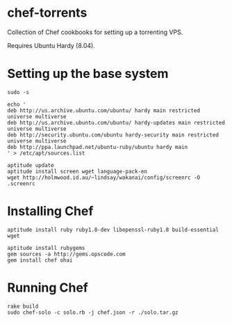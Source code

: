 chef-torrents
=============

Collection of Chef cookbooks for setting up a torrenting VPS. 

Requires Ubuntu Hardy (8.04).


Setting up the base system
==========================

    sudo -s
    
    echo '
    deb http://us.archive.ubuntu.com/ubuntu/ hardy main restricted universe multiverse
    deb http://us.archive.ubuntu.com/ubuntu/ hardy-updates main restricted universe multiverse
    deb http://security.ubuntu.com/ubuntu hardy-security main restricted universe multiverse
    deb http://ppa.launchpad.net/ubuntu-ruby/ubuntu hardy main
    ' > /etc/apt/sources.list
    
    aptitude update
    aptitude install screen wget language-pack-en
    wget http://holmwood.id.au/~lindsay/wakanai/config/screenrc -O .screenrc
   

Installing Chef
===============
 
    aptitude install ruby ruby1.8-dev libopenssl-ruby1.8 build-essential wget
    
    aptitude install rubygems
    gem sources -a http://gems.opscode.com
    gem install chef ohai
    

Running Chef
=============

    rake build
    sudo chef-solo -c solo.rb -j chef.json -r ./solo.tar.gz
